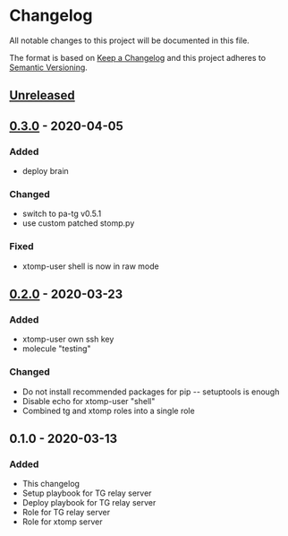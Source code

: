 # Changelog
All notable changes to this project will be documented in this file.

The format is based on [Keep a Changelog](http://keepachangelog.com/en/1.0.0/)
and this project adheres to [Semantic Versioning](http://semver.org/spec/v2.0.0.html).

## [Unreleased]

## [0.3.0] - 2020-04-05
### Added
- deploy brain
### Changed
- switch to pa-tg v0.5.1
- use custom patched stomp.py
### Fixed
- xtomp-user shell is now in raw mode

## [0.2.0] - 2020-03-23
### Added
- xtomp-user own ssh key
- molecule "testing"
### Changed
- Do not install recommended packages for pip -- setuptools is enough
- Disable echo for xtomp-user "shell"
- Combined tg and xtomp roles into a single role

## 0.1.0 - 2020-03-13
### Added
- This changelog
- Setup playbook for TG relay server
- Deploy playbook for TG relay server
- Role for TG relay server
- Role for xtomp server

[Unreleased]: https://gitlab.com/personal-assistant-bot/pa-control/compare/v0.3.0...master
[0.3.0]: https://gitlab.com/personal-assistant-bot/pa-control/compare/v0.2.0...v0.3.0
[0.2.0]: https://gitlab.com/personal-assistant-bot/pa-control/compare/v0.1.0...v0.2.0
